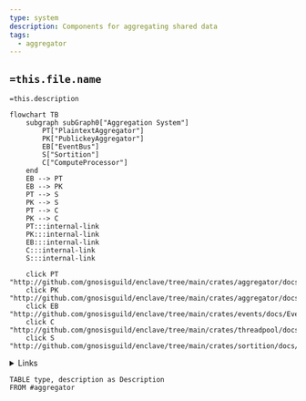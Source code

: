```yaml
---
type: system
description: Components for aggregating shared data
tags:
  - aggregator
---
```


## `=this.file.name`

`=this.description`

```mermaid
flowchart TB
    subgraph subGraph0["Aggregation System"]
        PT["PlaintextAggregator"]
        PK["PublickeyAggregator"]
        EB["EventBus"]
        S["Sortition"]
        C["ComputeProcessor"]
    end
    EB --> PT
    EB --> PK
    PT --> S
    PK --> S
    PT --> C
    PK --> C
    PT:::internal-link
    PK:::internal-link
    EB:::internal-link
    C:::internal-link
	S:::internal-link

    click PT "http://github.com/gnosisguild/enclave/tree/main/crates/aggregator/docs/PlaintextAggregator.md"
    click PK "http://github.com/gnosisguild/enclave/tree/main/crates/aggregator/docs/PublickeyAggregator.md"
    click EB "http://github.com/gnosisguild/enclave/tree/main/crates/events/docs/EventBus.md"
    click C "http://github.com/gnosisguild/enclave/tree/main/crates/threadpool/docs/ThreadpoolComputeProcessor.md"
    click S "http://github.com/gnosisguild/enclave/tree/main/crates/sortition/docs/Sortition.md"
```
<details>
<summary>Links</summary>

[[ComputeProcessor]]
[[EventBus]]
[[PlaintextAggregator]]
[[PublickeyAggregator]]
[[Sortition]]
</details>

```dataview
TABLE type, description as Description
FROM #aggregator
```
